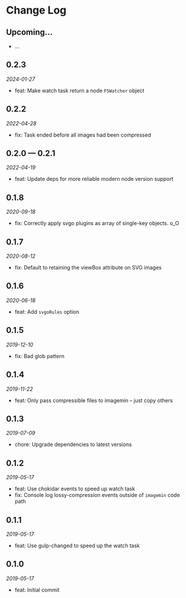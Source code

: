 # Change Log

## Upcoming...

- ... <!-- Add new lines here. Version number will be decided later -->

## 0.2.3

_2024-01-27_

- feat: Make watch task return a node `FSWatcher` object

## 0.2.2

_2022-04-28_

- fix: Task ended before all images had been compressed

## 0.2.0 — 0.2.1

_2022-04-19_

- feat: Update deps for more reliable modern node version support

## 0.1.8

_2020-09-18_

- fix: Correctly apply svgo plugins as array of single-key objects. o_O

## 0.1.7

_2020-08-12_

- fix: Default to retaining the viewBox attribute on SVG images

## 0.1.6

_2020-06-18_

- feat: Add `svgoRules` option

## 0.1.5

_2019-12-10_

- fix: Bad glob pattern

## 0.1.4

_2019-11-22_

- feat: Only pass compressible files to imagemin – just copy others

## 0.1.3

_2019-07-09_

- chore: Upgrade dependencies to latest versions

## 0.1.2

_2019-05-17_

- feat: Use chokidar events to speed up watch task
- fix: Console log lossy-compression events outside of `imagemin` code path

## 0.1.1

_2019-05-17_

- feat: Use gulp-changed to speed up the watch task

## 0.1.0

_2019-05-17_

- feat: Initial commit
